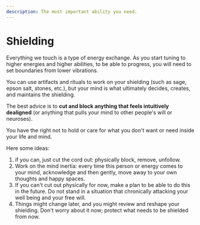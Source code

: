 ```yaml
---
description: The most important ability you need.
---
```


# Shielding

Everything we touch is a type of energy exchange. As you start tuning to higher energies and higher abilities, to be able to progress, you will need to set boundaries from lower vibrations.

You can use artifacts and rituals to work on your shielding (such as sage, epson salt, stones, etc.), but your mind is what ultimately decides, creates, and maintains the shielding.

The best advice is to **cut and block anything that feels intuitively dealigned** (or anything that pulls your mind to other people's will or neuroses).&#x20;

You have the right not to hold or care for what you don't want or need inside your life and mind.&#x20;

Here some ideas:

1. if you can, just cut the cord out: physically block, remove, unfollow.
2. Work on the mind inertia: every time this person or energy comes to your mind, acknowledge and then gently, move away to your own thoughts and happy spaces.
3. If you can't cut out physically for now, make a plan to be able to do this in the future. Do not stand in a situation that chronically attacking your well being and your free will.
4. Things might change later, and you might review and reshape your shielding. Don't worry about it now; protect what needs to be shielded from now.
